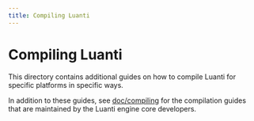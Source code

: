 ```yaml
---
title: Compiling Luanti
---
```


# Compiling Luanti

This directory contains additional guides on how to compile Luanti for specific platforms in specific ways.

In addition to these guides, see [doc/compiling](https://github.com/luanti-org/luanti/tree/master/doc/compiling#compiling-luanti) for the compilation guides that are maintained by the Luanti engine core developers.
